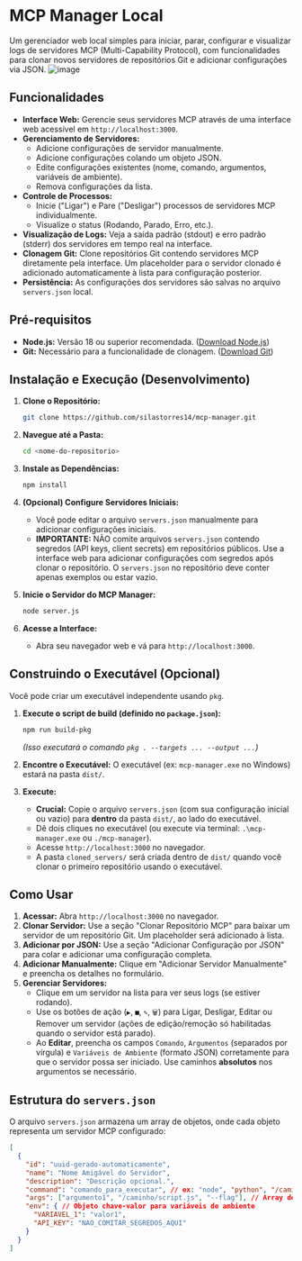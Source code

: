 # MCP Manager Local

Um gerenciador web local simples para iniciar, parar, configurar e visualizar logs de servidores MCP (Multi-Capability Protocol), com funcionalidades para clonar novos servidores de repositórios Git e adicionar configurações via JSON.
![image](https://github.com/user-attachments/assets/081eb203-609f-430d-8eb9-8ded86fc0c5d)

## Funcionalidades

*   **Interface Web:** Gerencie seus servidores MCP através de uma interface web acessível em `http://localhost:3000`.
*   **Gerenciamento de Servidores:**
    *   Adicione configurações de servidor manualmente.
    *   Adicione configurações colando um objeto JSON.
    *   Edite configurações existentes (nome, comando, argumentos, variáveis de ambiente).
    *   Remova configurações da lista.
*   **Controle de Processos:**
    *   Inicie ("Ligar") e Pare ("Desligar") processos de servidores MCP individualmente.
    *   Visualize o status (Rodando, Parado, Erro, etc.).
*   **Visualização de Logs:** Veja a saída padrão (stdout) e erro padrão (stderr) dos servidores em tempo real na interface.
*   **Clonagem Git:** Clone repositórios Git contendo servidores MCP diretamente pela interface. Um placeholder para o servidor clonado é adicionado automaticamente à lista para configuração posterior.
*   **Persistência:** As configurações dos servidores são salvas no arquivo `servers.json` local.

## Pré-requisitos

*   **Node.js:** Versão 18 ou superior recomendada. ([Download Node.js](https://nodejs.org/))
*   **Git:** Necessário para a funcionalidade de clonagem. ([Download Git](https://git-scm.com/downloads))

## Instalação e Execução (Desenvolvimento)

1.  **Clone o Repositório:**
    ```bash
    git clone https://github.com/silastorres14/mcp-manager.git
    ```

2.  **Navegue até a Pasta:**
    ```bash
    cd <nome-do-repositorio>
    ```

3.  **Instale as Dependências:**
    ```bash
    npm install
    ```

4.  **(Opcional) Configure Servidores Iniciais:**
    *   Você pode editar o arquivo `servers.json` manualmente para adicionar configurações iniciais.
    *   **IMPORTANTE:** NÃO comite arquivos `servers.json` contendo segredos (API keys, client secrets) em repositórios públicos. Use a interface web para adicionar configurações com segredos após clonar o repositório. O `servers.json` no repositório deve conter apenas exemplos ou estar vazio.

5.  **Inicie o Servidor do MCP Manager:**
    ```bash
    node server.js
    ```

6.  **Acesse a Interface:**
    *   Abra seu navegador web e vá para `http://localhost:3000`.

## Construindo o Executável (Opcional)

Você pode criar um executável independente usando `pkg`.

1.  **Execute o script de build (definido no `package.json`):**
    ```bash
    npm run build-pkg
    ```
    *(Isso executará o comando `pkg . --targets ... --output ...`)*

2.  **Encontre o Executável:** O executável (ex: `mcp-manager.exe` no Windows) estará na pasta `dist/`.

3.  **Execute:**
    *   **Crucial:** Copie o arquivo `servers.json` (com sua configuração inicial ou vazio) para **dentro** da pasta `dist/`, ao lado do executável.
    *   Dê dois cliques no executável (ou execute via terminal: `.\mcp-manager.exe` ou `./mcp-manager`).
    *   Acesse `http://localhost:3000` no navegador.
    *   A pasta `cloned_servers/` será criada dentro de `dist/` quando você clonar o primeiro repositório usando o executável.

## Como Usar

1.  **Acessar:** Abra `http://localhost:3000` no navegador.
2.  **Clonar Servidor:** Use a seção "Clonar Repositório MCP" para baixar um servidor de um repositório Git. Um placeholder será adicionado à lista.
3.  **Adicionar por JSON:** Use a seção "Adicionar Configuração por JSON" para colar e adicionar uma configuração completa.
4.  **Adicionar Manualmente:** Clique em "Adicionar Servidor Manualmente" e preencha os detalhes no formulário.
5.  **Gerenciar Servidores:**
    *   Clique em um servidor na lista para ver seus logs (se estiver rodando).
    *   Use os botões de ação (`▶`, `■`, `✎`, `🗑️`) para Ligar, Desligar, Editar ou Remover um servidor (ações de edição/remoção só habilitadas quando o servidor está parado).
    *   Ao **Editar**, preencha os campos `Comando`, `Argumentos` (separados por vírgula) e `Variáveis de Ambiente` (formato JSON) corretamente para que o servidor possa ser iniciado. Use caminhos **absolutos** nos argumentos se necessário.

## Estrutura do `servers.json`

O arquivo `servers.json` armazena um array de objetos, onde cada objeto representa um servidor MCP configurado:

```json
[
  {
    "id": "uuid-gerado-automaticamente",
    "name": "Nome Amigável do Servidor",
    "description": "Descrição opcional.",
    "command": "comando_para_executar", // ex: "node", "python", "/caminho/executavel"
    "args": ["argumento1", "/caminho/script.js", "--flag"], // Array de strings
    "env": { // Objeto chave-valor para variáveis de ambiente
      "VARIAVEL_1": "valor1",
      "API_KEY": "NAO_COMITAR_SEGREDOS_AQUI"
    }
  }
]
